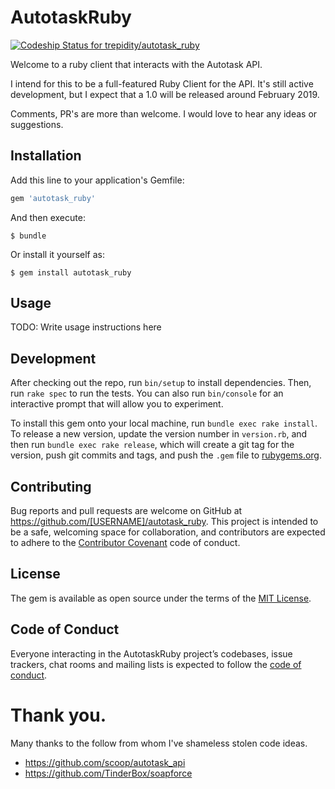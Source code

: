 # AutotaskRuby

[ ![Codeship Status for trepidity/autotask_ruby](https://app.codeship.com/projects/31f37600-eacf-0136-594e-46a5d8fcc7b0/status?branch=master)](https://app.codeship.com/projects/319798)

Welcome to a ruby client that interacts with the Autotask API.

I intend for this to be a full-featured Ruby Client for the API.
It's still active development, but I expect that a 1.0 will be released around February 2019.

Comments, PR's are more than welcome. I would love to hear any ideas or suggestions.

## Installation

Add this line to your application's Gemfile:

```ruby
gem 'autotask_ruby'
```

And then execute:

    $ bundle

Or install it yourself as:

    $ gem install autotask_ruby

## Usage

TODO: Write usage instructions here

## Development

After checking out the repo, run `bin/setup` to install dependencies. Then, run `rake spec` to run the tests. You can also run `bin/console` for an interactive prompt that will allow you to experiment.

To install this gem onto your local machine, run `bundle exec rake install`. To release a new version, update the version number in `version.rb`, and then run `bundle exec rake release`, which will create a git tag for the version, push git commits and tags, and push the `.gem` file to [rubygems.org](https://rubygems.org).

## Contributing

Bug reports and pull requests are welcome on GitHub at https://github.com/[USERNAME]/autotask_ruby. This project is intended to be a safe, welcoming space for collaboration, and contributors are expected to adhere to the [Contributor Covenant](http://contributor-covenant.org) code of conduct.


## License

The gem is available as open source under the terms of the [MIT License](https://opensource.org/licenses/MIT).

## Code of Conduct

Everyone interacting in the AutotaskRuby project’s codebases, issue trackers, chat rooms and mailing lists is expected to follow the [code of conduct](https://github.com/[USERNAME]/autotask_ruby/blob/master/CODE_OF_CONDUCT.md).

# Thank you.
 
Many thanks to the follow from whom I've shameless stolen code ideas.
 
* https://github.com/scoop/autotask_api
* https://github.com/TinderBox/soapforce
